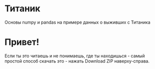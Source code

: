 # Титаник
Основы numpy и pandas на примере данных о выживших с Титаника 
# Привет! 
Если ты это читаешь и не понимаешь, где ты находишься - самый простой способ скачать это - нажать Download ZIP наверху-справа.
